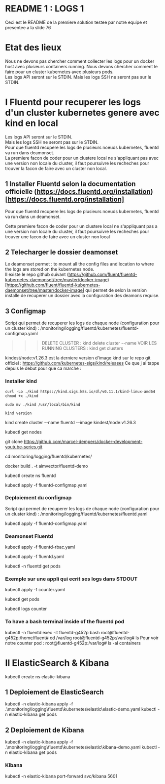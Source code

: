 # README 1 : LOGS 1

Ceci est le README de la premiere solution testee par notre equipe et presentee a la slide 76

# Etat des lieux

Nous ne devons pas chercher comment collecter les logs pour un docker host avec plusieurs containers running. Nous devons chercher comment le faire pour un cluster kubernetes avec plusieurs pods.  
Les logs API seront sur le STDIN. Mais les logs SSH ne seront pas sur le STDIN.

# I Fluentd pour recuperer les logs d'un cluster kubernetes genere avec kind en local

Les logs API seront sur le STDIN.  
Mais les logs SSH ne seront pas sur le STDIN.  
Pour que fluentd recupere les logs de plusieurs noeuds kubernetes, fluentd va run dans deamonset.  
La premiere facon de coder pour un clustere local ne s'appliquant pas avec une version non locale du cluster, il faut poursuivre les recheches pour trouver la facon de faire avec un cluster non local.  

## 1 Installer Fluentd selon la documentation officielle (https://docs.fluentd.org/installation)[https://docs.fluentd.org/installation]

Pour que fluentd recupere les logs de plusieurs noeuds kubernetes, fluentd va run dans un deamonset.

Cette premiere facon de coder pour un clustere local ne s'appliquant pas a une version non locale du cluster, il faut poursuivre les recheches pour trouver une facon de faire avec un cluster non local 

## 2 Telecharger le dossier deamonset

Le deamonset permet : to mount all the config files and location to where the logs are stored on the kubernetes node.  
Il existe le repo github suivant (https://github.com/fluent/fluentd-kubernetes-daemonset/tree/master/docker-image)[https://github.com/fluent/fluentd-kubernetes-daemonset/tree/master/docker-image] qui permet de selon la version installe de recuperer un dossier avec la configuration des deamons requise.  

## 3 Configmap

Script qui permet de recuperer les logs de chaque node (configuration pour un cluster kind) : /monitoring/logging/fluentd/kubernetes/fluentd-configmap.yaml
>>>DELETE CLUSTER : 
    kind delete cluster --name <nom du cluster>
>>>VOIR LES RUNNING CLUSTERS : 
    kind get clusters

kindest/node:v1.26.3 est la derniere version d'image kind sur le repo git officiel : https://github.com/kubernetes-sigs/kind/releases
Ce que j ai tappe depuis le debut pour que ca marche : 

### Installer kind
    curl -Lo ./kind https://kind.sigs.k8s.io/dl/v0.11.1/kind-linux-amd64
    chmod +x ./kind
 
    sudo mv ./kind /usr/local/bin/kind

    kind version

kind create cluster --name fluentd --image kindest/node:v1.26.3   
 
kubectl get nodes                                              
 
git clone https://github.com/marcel-dempers/docker-development-youtube-series.git
 
cd monitoring/logging/fluentd/kubernetes/  
 
docker build . -t aimvector/fluentd-demo
 
kubectl create ns fluentd
 
kubectl apply -f fluentd-configmap.yaml 

### Deploiement du configmap
Script qui permet de recuperer les logs de chaque node (configuration pour un cluster kind) : /monitoring/logging/fluentd/kubernetes/fluentd.yaml

 
kubectl apply -f fluentd-configmap.yaml 

### Deamonset Fluentd
kubectl apply -f fluentd-rbac.yaml 

kubectl apply -f fluentd.yaml

kubectl -n fluentd get pods

### Exemple sur une appli qui ecrit ses logs dans STDOUT 
kubectl apply -f counter.yaml  
 
kubectl get pods  
 
kubectl logs counter 

### To have a bash terminal inside of the fluentd pod
kubectl -n fluentd exec -it fluentd-g452p bash
root@fluentd-g452p:/home/fluent# cd /var/log
root@fluentd-g452p:/var/log# ls
Pour voir notre counter pod : 
root@fluentd-g452p:/var/log# ls -al containers

# II ElasticSearch & Kibana

kubectl create ns elastic-kibana

## 1 Deploiement de ElasticSearch

kubectl -n elastic-kibana apply -f .\monitoring\logging\fluentd\kubernetes\elastic\elastic-demo.yaml
kubectl -n elastic-kibana get pods

## 2 Deploiement de Kibana

kubectl -n elastic-kibana apply -f .\monitoring\logging\fluentd\kubernetes\elastic\kibana-demo.yaml
kubectl -n elastic-kibana get pods

### Kibana
kubectl -n elastic-kibana port-forward svc/kibana 5601